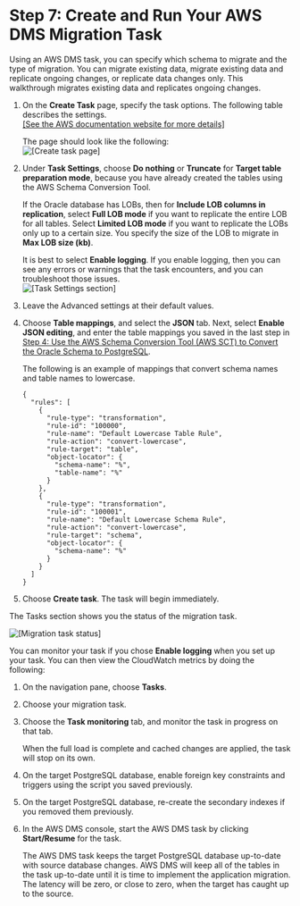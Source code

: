 # Step 7: Create and Run Your AWS DMS Migration Task<a name="chap-rdsoracle2postgresql.steps.createmigrationtask"></a>

Using an AWS DMS task, you can specify which schema to migrate and the type of migration\. You can migrate existing data, migrate existing data and replicate ongoing changes, or replicate data changes only\. This walkthrough migrates existing data and replicates ongoing changes\.

1. On the **Create Task** page, specify the task options\. The following table describes the settings\.    
[\[See the AWS documentation website for more details\]](http://docs.aws.amazon.com/dms/latest/sbs/chap-rdsoracle2postgresql.steps.createmigrationtask.html)

   The page should look like the following:  
![\[Create task page\]](http://docs.aws.amazon.com/dms/latest/sbs/images/sbs-rdsor2postgressql23.png)

1. Under **Task Settings**, choose **Do nothing** or **Truncate** for **Target table preparation mode**, because you have already created the tables using the AWS Schema Conversion Tool\.

   If the Oracle database has LOBs, then for **Include LOB columns in replication**, select **Full LOB mode** if you want to replicate the entire LOB for all tables\. Select **Limited LOB mode** if you want to replicate the LOBs only up to a certain size\. You specify the size of the LOB to migrate in **Max LOB size \(kb\)**\.

   It is best to select **Enable logging**\. If you enable logging, then you can see any errors or warnings that the task encounters, and you can troubleshoot those issues\.  
![\[Task Settings section\]](http://docs.aws.amazon.com/dms/latest/sbs/images/sbs-rdsor2postgresql23.5.png)

1. Leave the Advanced settings at their default values\.

1. Choose **Table mappings**, and select the **JSON** tab\. Next, select **Enable JSON editing**, and enter the table mappings you saved in the last step in [Step 4: Use the AWS Schema Conversion Tool \(AWS SCT\) to Convert the Oracle Schema to PostgreSQL](chap-rdsoracle2postgresql.steps.convertschema.md)\.

   The following is an example of mappings that convert schema names and table names to lowercase\.

   ```
   {
     "rules": [
       {
         "rule-type": "transformation",
         "rule-id": "100000",
         "rule-name": "Default Lowercase Table Rule",
         "rule-action": "convert-lowercase",
         "rule-target": "table",
         "object-locator": {
           "schema-name": "%",
           "table-name": "%"
         }
       },
       {
         "rule-type": "transformation",
         "rule-id": "100001",
         "rule-name": "Default Lowercase Schema Rule",
         "rule-action": "convert-lowercase",
         "rule-target": "schema",
         "object-locator": {
           "schema-name": "%"
         }
       }
     ]
   }
   ```

1. Choose **Create task**\. The task will begin immediately\.

The Tasks section shows you the status of the migration task\.

![\[Migration task status\]](http://docs.aws.amazon.com/dms/latest/sbs/images/sbs-rdsor2postgressql25.png)

You can monitor your task if you chose **Enable logging** when you set up your task\. You can then view the CloudWatch metrics by doing the following:

1. On the navigation pane, choose **Tasks**\.

1. Choose your migration task\.

1. Choose the **Task monitoring** tab, and monitor the task in progress on that tab\.

   When the full load is complete and cached changes are applied, the task will stop on its own\.

1. On the target PostgreSQL database, enable foreign key constraints and triggers using the script you saved previously\.

1. On the target PostgreSQL database, re\-create the secondary indexes if you removed them previously\.

1. In the AWS DMS console, start the AWS DMS task by clicking **Start/Resume** for the task\.

   The AWS DMS task keeps the target PostgreSQL database up\-to\-date with source database changes\. AWS DMS will keep all of the tables in the task up\-to\-date until it is time to implement the application migration\. The latency will be zero, or close to zero, when the target has caught up to the source\.